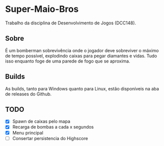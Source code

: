 # Super-Maio-Bros

Trabalho da disciplina de Desenvolvimento de Jogos (DCC148).

## Sobre

É um bomberman sobrevivência onde o jogador deve sobreviver o máximo de tempo possível, explodindo caixas para pegar diamantes e vidas. Tudo isso enquanto foge de uma parede de fogo que se aproxima.

## Builds

As builds, tanto para Windows quanto para Linux, estão disponíveis na aba de releases do Github.

## TODO

- [X] Spawn de caixas pelo mapa
- [X] Recarga de bombas a cada x segundos
- [X] Menu principal
- [ ] Consertar persistencia do Highscore
